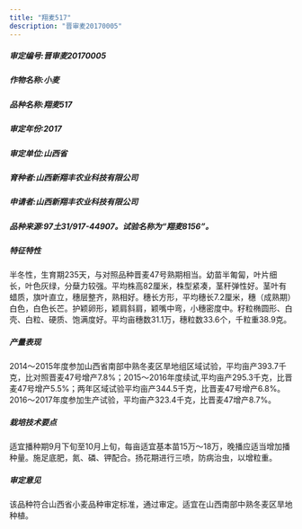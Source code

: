 ```yaml
---
title: "翔麦517"
description: "晋审麦20170005"
---
```

##### 审定编号:晋审麦20170005

##### 作物名称:小麦

##### 品种名称:翔麦517

##### 审定年份:2017

##### 审定单位:山西省

##### 育种者:山西新翔丰农业科技有限公司

##### 申请者:山西新翔丰农业科技有限公司

##### 品种来源:97土31/917-44907。试验名称为“翔麦8156”。

##### 特征特性
半冬性，生育期235天，与对照品种晋麦47号熟期相当。幼苗半匍匐，叶片细长，叶色灰绿，分蘖力较强。平均株高82厘米，株型紧凑，茎秆弹性好。茎叶有蜡质，旗叶直立，穗层整齐，熟相好。穗长方形，平均穗长7.2厘米，穗（成熟期）白色，白色长芒。护颖卵形，颖肩斜肩，颖嘴中弯，小穗密度中。籽粒椭圆形、白壳、白粒、硬质、饱满度好。平均亩穗数31.1万，穗粒数33.6个，千粒重38.9克。

##### 产量表现
2014～2015年度参加山西省南部中熟冬麦区旱地组区域试验，平均亩产393.7千克，比对照晋麦47号增产7.8%；2015～2016年度续试,平均亩产295.3千克，比晋麦47号增产5.5%；两年区域试验平均亩产344.5千克，比晋麦47号增产6.8%。2016～2017年度参加生产试验，平均亩产323.4千克，比晋麦47增产8.7%。

##### 栽培技术要点
适宜播种期9月下旬至10月上旬，每亩适宜基本苗15万～18万，晚播应适当增加播种量。施足底肥，氮、磷、钾配合。扬花期进行三喷，防病治虫，以增粒重。

##### 审定意见
该品种符合山西省小麦品种审定标准，通过审定。适宜在山西南部中熟冬麦区旱地种植。
